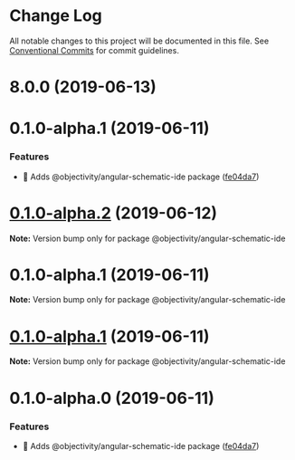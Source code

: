 # Change Log

All notable changes to this project will be documented in this file.
See [Conventional Commits](https://conventionalcommits.org) for commit guidelines.

# 8.0.0 (2019-06-13)



# 0.1.0-alpha.1 (2019-06-11)


### Features

* 🎸 Adds @objectivity/angular-schematic-ide package ([fe04da7](https://github.com/ObjectivityLtd/angular-schematics/commit/fe04da7))





# [0.1.0-alpha.2](https://github.com/ObjectivityLtd/angular-schematics/compare/@objectivity/angular-schematic-ide@0.1.0-alpha.0...@objectivity/angular-schematic-ide@0.1.0-alpha.2) (2019-06-12)

**Note:** Version bump only for package @objectivity/angular-schematic-ide


# 0.1.0-alpha.1 (2019-06-11)

**Note:** Version bump only for package @objectivity/angular-schematic-ide





# [0.1.0-alpha.1](https://github.com/ObjectivityLtd/angular-schematics/compare/@objectivity/angular-schematic-ide@0.1.0-alpha.0...@objectivity/angular-schematic-ide@0.1.0-alpha.1) (2019-06-11)

**Note:** Version bump only for package @objectivity/angular-schematic-ide





# 0.1.0-alpha.0 (2019-06-11)


### Features

* 🎸 Adds @objectivity/angular-schematic-ide package ([fe04da7](https://github.com/ObjectivityLtd/angular-schematics/commit/fe04da7))
